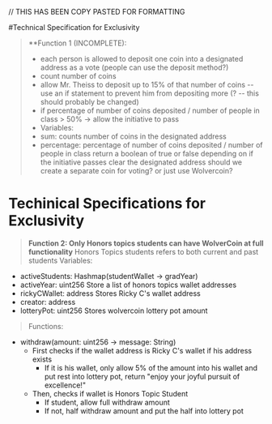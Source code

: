 // THIS HAS BEEN COPY PASTED FOR FORMATTING

#Technical Specification for Exclusivity 
> **Function 1 (INCOMPLETE): 
> - each person is allowed to deposit one coin into a designated address as a vote (people can use the deposit method?)
> - count number of coins
> - allow Mr. Theiss to deposit up to 15% of that number of coins -- use an if statement to prevent him from depositing more (? -- this should probably be changed)
> - if percentage of number of coins deposited / number of people in class > 50% -> allow the initiative to pass
> - Variables:
> - sum: counts number of coins in the designated address
> - percentage: percentage of number of coins deposited / number of people in class
> return a boolean of true or false depending on if the initiative passes
> clear the designated address
> should we create a separate coin for voting? or just use Wolvercoin?
# Techinical Specifications for Exclusivity
> **Function 2: Only Honors topics students can have WolverCoin at full functionality**
> Honors Topics students refers to both current and past students
> Variables:
- activeStudents: Hashmap(studentWallet -> gradYear)
- activeYear: uint256 Store a list of honors topics wallet addresses
- rickyCWallet: address Stores Ricky C's wallet address
- creator: address
- lotteryPot: uint256 Stores wolvercoin lottery pot amount
> Functions:
- withdraw(amount: uint256 -> message: String)
  - First checks if the wallet address is Ricky C's wallet if his address exists
    - If it is his wallet, only allow 5% of the amount into his wallet and put rest into lottery pot, return "enjoy your joyful pursuit of excellence!"
  - Then, checks if wallet is Honors Topic Student
    - If student, allow full withdraw amount
    - If not, half withdraw amount and put the half into lottery pot
